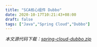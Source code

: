 ```yaml
---
title: "SCA核心组件 Dubbo"
date: 2020-10-17T10:21:43+08:00
draft: false
tags: ["Java","Spring Cloud","Dubbo"]
---
```


*本文源代码下载：[spring-cloud-dubbo.zip](/file/springcloud/spring-cloud-dubbo.zip)*


